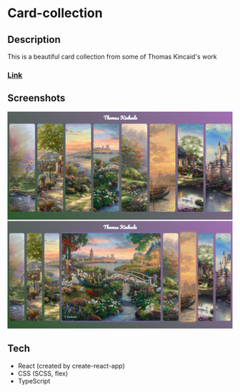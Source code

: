 # Card-collection

## Description
This is a beautiful card collection from some of Thomas Kincaid's work

### [Link](https://frontwebdev.ru/ "Click to visit the project website")

## Screenshots
<img src="https://github.com/NathanBailie/Card-collection/raw/main/first.jpg" width="600" />

<img src="https://github.com/NathanBailie/Card-collection/raw/main/second.jpg" width="600" />

## Tech
* React (created by create-react-app)
* CSS (SCSS, flex)
* TypeScript